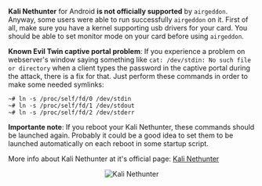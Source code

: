 __Kali Nethunter__ for Android __is not officially supported__ by `airgeddon`. Anyway, some users were able to run successfully `airgeddon` on it. First of all, make sure you have a kernel supporting usb drivers for your card. You should be able to set monitor mode on your card before using `airgeddon`.

__Known Evil Twin captive portal problem__: If you experience a problem on webserver's window saying something like `cat: /dev/stdin: No such file or directory` when a client types the password in the captive portal during the attack, there is a fix for that. Just perform these commands in order to make some needed symlinks:

```
~# ln -s /proc/self/fd/0 /dev/stdin
~# ln -s /proc/self/fd/1 /dev/stdout
~# ln -s /proc/self/fd/2 /dev/stderr
```

__Importante note__: If you reboot your Kali Nethunter, these commands should be launched again. Probably it could be a good idea to set them to be launched automatically on each reboot in some startup script.

More info about Kali Nethunter at it's official page: [Kali Nethunter]

<p align="center">
	<img src="https://raw.githubusercontent.com/v1s1t0r1sh3r3/airgeddon/dev/imgs/wiki/kalinethunter_logo.png" title="Kali Nethunter"/>
</p>

[Kali Nethunter]: https://www.kali.org/kali-linux-nethunter/